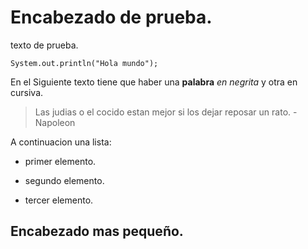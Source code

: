 # Encabezado de prueba.

texto de prueba.

`System.out.println("Hola mundo");`

En el Siguiente texto tiene que haber una **palabra** *en negrita* y otra en cursiva.

> Las judias o el cocido estan mejor si los dejar reposar un rato. -Napoleon

A continuacion una lista:

- primer elemento.

- segundo elemento.

- tercer elemento.

## Encabezado mas pequeño.

